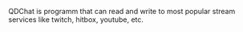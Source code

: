 QDChat is programm that can read and write to most popular stream services like twitch, hitbox, youtube, etc.


